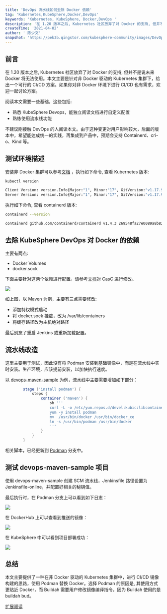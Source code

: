 ```yaml
---
title: 'DevOps 流水线如何去除 Docker 依赖'
tag: 'Kubernetes,KubeSphere,Docker,DevOps'
keywords: 'Kubernetes, KubeSphere, Docker,DevOps '
description: '在 1.20 版本之后, Kubernetes 社区放弃了对 Docker 的支持, 但并不是说未来 Docker 将无法使用。本文主要是针对非 Docker 驱动的 Kubernetes 集群下，给出一个可行的 CI/CD 方案。'
createTime: '2021-04-02'
author: ' 陈少文'
snapshot: 'https://pek3b.qingstor.com/kubesphere-community/images/DevOps.png'
---
```


## 前言

在 1.20 版本之后, Kubernetes 社区放弃了对 Docker 的支持, 但并不是说未来 Docker 将无法使用。本文主要是针对非 Docker 驱动的 Kubernetes 集群下，给出一个可行的 CI/CD 方案。如果你对非 Docker 环境下进行 CI/CD 也有需求，欢迎一起讨论方案。

阅读本文需要一些基础，这些包括:

- 熟悉 KubeSphere Devops，能独立阅读文档进行自定义配置
- 熟练使用流水线功能

不建议刚接触 DevOps 的人阅读本文。由于这种变更对用户影响较大，后面的版本中，希望能达成统一的实践，再集成到产品中，预期会支持 Containerd、cri-o、Kind 等。

## 测试环境描述

安装非 Docker 集群可以参考[文档](https://ask.docs.kubesphere-carryon.top/forum/d/3054-dockerkubernetes) ，执行如下命令, 查看 Kubernetes 版本:

```bash
kubectl version

Client Version: version.Info{Major:"1", Minor:"17", GitVersion:"v1.17.9", GitCommit:"4fb7ed12476d57b8437ada90b4f93b17ffaeed99", GitTreeState:"clean", BuildDate:"2020-07-15T16:18:16Z", GoVersion:"go1.13.9", Compiler:"gc", Platform:"linux/amd64"}
Server Version: version.Info{Major:"1", Minor:"17", GitVersion:"v1.17.9", GitCommit:"4fb7ed12476d57b8437ada90b4f93b17ffaeed99", GitTreeState:"clean", BuildDate:"2020-07-15T16:10:45Z", GoVersion:"go1.13.9", Compiler:"gc", Platform:"linux/amd64"}
```

执行如下命令, 查看 containerd 版本:

```bash
containerd --version

containerd github.com/containerd/containerd v1.4.3 269548fa27e0089a8b8278fc4
```

## 去除 KubeSphere DevOps 对 Docker 的依赖

主要有两点:

- Docker Volumes
- docker.sock

下面主要针对这两个依赖进行配置。请参考[文档](https://kubesphere.com.cn/docs/devops-user-guide/how-to-use/jenkins-setting/#%E4%BF%AE%E6%94%B9-configmap)对 CasC 进行修改。

![](https://pek3b.qingstor.com/kubesphere-community/images/1614235951-198104-image.png)

如上图，以 Maven 为例，主要有三点需要修改:

- 添加特权模式启动
- 将 docker.sock 挂载，改为 /var/lib/containers 
- 将缓存路径改为主机绝对路径

最后别忘了重启 Jenkins 或重新加载配置。

## 流水线改造

这里主要用于测试，因此没有将 Podman 安装到基础镜像中，而是在流水线中实时安装。生产环境，应该提前安装，以加快执行速度。

以 [devops-maven-sample](https://github.com/whenegghitsrock/devops-maven-sample) 为例，流水线中主要需要增加如下部分：

```groovy
        stage ('install podman') {
            steps {
                container ('maven') {
                    sh '''
                    curl -L -o /etc/yum.repos.d/devel:kubic:libcontainers:stable.repo https://download.opensuse.org/repositories/devel:/kubic:/libcontainers:/stable/CentOS_7/devel:kubic:libcontainers:stable.repo
                    yum -y install podman
                    mv  /usr/bin/docker /usr/bin/docker_ce
                    ln -s /usr/bin/podman /usr/bin/docker
                    '''
                }
            }
        }
```

相关脚本，已经更新到 [Podman](https://github.com/whenegghitsrock/devops-maven-sample/tree/podman) 分支中。

## 测试 devops-maven-sample 项目

使用 devops-maven-sample 创建 SCM 流水线，Jenkinsfile 路径设置为 Jenkinsfile-online，并配置好相关的秘钥值。

最后执行时，在 Podman 分支上可以看到如下日志：

![](https://pek3b.qingstor.com/kubesphere-community/images/1614237295-982966-image.png)

在 DockerHub 上可以查看到推送的镜像：

![](https://pek3b.qingstor.com/kubesphere-community/images/1614237330-638516-image.png)

在 KubeSphere 中可以看到项目部署成功：

![](https://pek3b.qingstor.com/kubesphere-community/images/1614237379-95947-image.png)

## 总结

本文主要提供了一种在非 Docker 驱动的 Kubernetes 集群中，进行 CI/CD 镜像构建的思路，使用 Podman 替换 Docker。选择 Podman 的原因是, 其使用方式更贴近 Docker，而 Buildah 需要用户修改镜像编译指令，因为 Buildah 使用的是 buildah bud。

[扩展阅读](https://www.chenshaowen.com/blog/using-podman-to-build-images-under-kubernetes-and-jenkins.html)